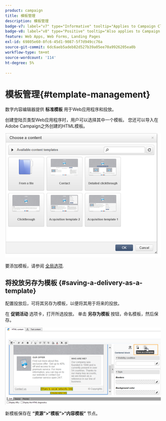 ```yaml
---
product: campaign
title: 模板管理
description: 模板管理
badge-v7: label="v7" type="Informative" tooltip="Applies to Campaign Classic v7"
badge-v8: label="v8" type="Positive" tooltip="Also applies to Campaign v8"
feature: Web Apps, Web Forms, Landing Pages
exl-id: 69805e60-8fc6-45d1-9087-5f7d949cc76a
source-git-commit: 6dc6aeb5adeb82d527b39a05ee70a9926205ea0b
workflow-type: tm+mt
source-wordcount: '114'
ht-degree: 5%

---
```


# 模板管理{#template-management}



数字内容编辑器提供 **标准模板** 用于Web应用程序和投放。

创建登陆页类型Web应用程序时，用户可以选择其中一个模板。 您还可以导入在Adobe Campaign之外创建的HTML模板。

![](assets/dce_popup_templatechoice.png)

要添加模板，请参阅 [全局选项](content-editor-interface.md#global-options).

## 将投放另存为模板 {#saving-a-delivery-as-a-template}

配置投放后，可将其另存为模板，以便将其用于将来的投放。

在 **促销活动** 选项卡，打开所选投放。 单击 **另存为模板** 按钮，命名模板，然后保存。

![](assets/dce_save_model.png)

新模板保存在 **“资源”>“模板”>“内容模板”** 节点。
